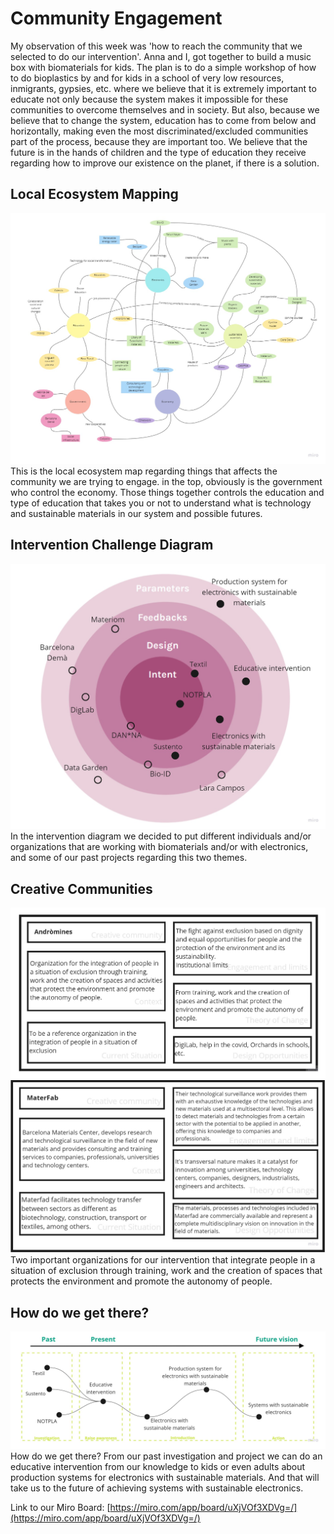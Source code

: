 
# Community Engagement

My observation of this week was 'how to reach the community that we selected to do our intervention'. Anna and I, got together to build a music box with biomaterials for kids. The plan is to do a simple workshop of how to do bioplastics by and for kids in a school of very low resources, inmigrants, gypsies, etc. where we believe that it is extremely important to educate not only because the system makes it impossible for these communities to overcome themselves and in society. But also, because we believe that to change the system, education has to come from below and horizontally, making even the most discriminated/excluded communities part of the process, because they are important too. We believe that the future is in the hands of children and the type of education they receive regarding how to improve our existence on the planet, if there is a solution.

## Local Ecosystem Mapping
<img src= "../../images/Mapping.jpg" alt="Photo of Local Ecosystem Map">
This is the local ecosystem map regarding things that affects the community we are trying to engage. in the top, obviously is the government who control the economy. Those things together controls the education and type of education that takes you or not to understand what is technology and sustainable materials in our system and possible futures.

## Intervention Challenge Diagram
<img src= "../../images/Mapping (2).jpg" alt="Photo of Our Challenge Diagram">
In the intervention diagram we decided to put different individuals and/or organizations that are working with biomaterials and/or with electronics, and some of our past projects regarding this two themes.

## Creative Communities
<img src= "../../images/andromines.jpg" alt="Photo of Andromines Info">
<img src= "../../images/Mapping (3).jpg" alt="Photo of Materfab Info">
Two important organizations for our intervention that integrate people in a situation of exclusion through training, work and the creation of spaces that protects the environment and promote the autonomy of people.

## How do we get there?
<img src= "../../images/Mapping (1).jpg" alt="Photo of Future Vision">
How do we get there?
From our past investigation and project we can do an educative intervention from our knowledge to kids or even adults about production systems for electronics with sustainable materials. And that will take us to the future of achieving systems with sustainable electronics.

Link to our Miro Board:
[https://miro.com/app/board/uXjVOf3XDVg=/](https://miro.com/app/board/uXjVOf3XDVg=/)
